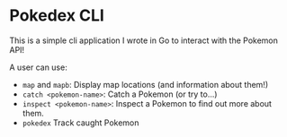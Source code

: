 # Pokedex CLI

This is a simple cli application I wrote in Go to interact with the Pokemon API!

A user can use:

- `map` and `mapb`: Display map locations (and information about them!)
- `catch <pokemon-name>`: Catch a Pokemon (or try to...)
- `inspect <pokemon-name>`: Inspect a Pokemon to find out more about them.
- `pokedex` Track caught Pokemon

